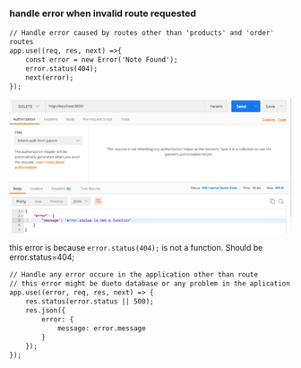### handle error when invalid route requested
```
// Handle error caused by routes other than 'products' and 'order' routes
app.use((req, res, next) =>{
    const error = new Error('Note Found');
    error.status(404);
    next(error);
});
```
![return](../notes/img/external_error.png)

this error is because `error.status(404);` is not a function. Should be
error.status=404;
```
// Handle any error occure in the application other than route
// this error might be dueto database or any problem in the aplication
app.use((error, req, res, next) => {
    res.status(error.status || 500);
    res.json({
        error: {
            message: error.message
        }
    });
});
```